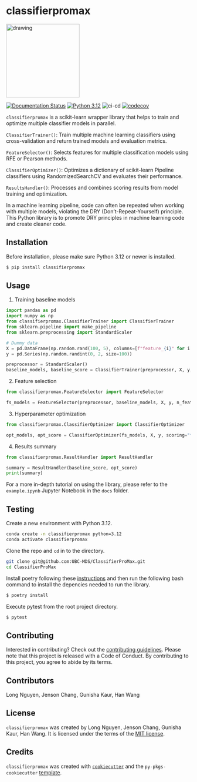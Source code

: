 # classifierpromax

<img src="https://github.com/UBC-MDS/ClassifierProMax/blob/75d4f39c2e75ceff955005e6d443be4151ecc40a/img/classifierpromax_logo.png?raw=true" alt="drawing" width="200"/>

[![Documentation Status](https://readthedocs.org/projects/classifierpromax/badge/?version=latest)](https://classifierpromax.readthedocs.io/en/latest/?badge=latest) [![Python 3.12](https://img.shields.io/badge/python-3.12-blue.svg)](https://www.python.org/downloads/release/python-3120/) ![ci-cd](https://github.com/UBC-MDS/classifierpromax/actions/workflows/ci-cd.yml/badge.svg) [![codecov](https://codecov.io/gh/UBC-MDS/classifierpromax/branch/main/graph/badge.svg)](https://codecov.io/gh/UBC-MDS/classifierpromax)

`classifierpromax` is a scikit-learn wrapper library that helps to train and optimize multiple classifier models in parallel.

`ClassifierTrainer()`:
Train multiple machine learning classifiers using cross-validation and return trained models and evaluation metrics.

`FeatureSelector()`:
Selects features for multiple classification models using RFE or Pearson methods.

`ClassifierOptimizer()`:
Optimizes a dictionary of scikit-learn Pipeline classifiers using RandomizedSearchCV and evaluates their performance.

`ResultsHandler()`:
Processes and combines scoring results from model training and optimization.

In a machine learning pipeline, code can often be repeated when working with multiple models, violating the DRY (Don’t-Repeat-Yourself) principle. This Python library is to promote DRY principles in machine learning code and create cleaner code.

## Installation

Before installation, please make sure Python 3.12 or newer is installed. 

```bash
$ pip install classifierpromax
```

## Usage
1. Training baseline models
```python
import pandas as pd
import numpy as np
from classifierpromax.ClassifierTrainer import ClassifierTrainer
from sklearn.pipeline import make_pipeline
from sklearn.preprocessing import StandardScaler

# Dummy data
X = pd.DataFrame(np.random.rand(100, 5), columns=[f"feature_{i}" for i in range(5)])
y = pd.Series(np.random.randint(0, 2, size=100))

preprocessor = StandardScaler()
baseline_models, baseline_score = ClassifierTrainer(preprocessor, X, y, seed=123)
```
2. Feature selection
```python
from classifierpromax.FeatureSelector import FeatureSelector

fs_models = FeatureSelector(preprocessor, baseline_models, X, y, n_features_to_select=3)
```
3. Hyperparameter optimization
```python
from classifierpromax.ClassifierOptimizer import ClassifierOptimizer

opt_models, opt_score = ClassifierOptimizer(fs_models, X, y, scoring="f1")
```
4. Results summary
```python
from classifierpromax.ResultHandler import ResultHandler

summary = ResultHandler(baseline_score, opt_score)
print(summary)
```

For a more in-depth tutorial on using the library, please refer to the `example.ipynb` Jupyter Notebook in the `docs` folder. 

## Testing
Create a new environment with Python 3.12. 
```bash
conda create -n classifierpromax python=3.12
conda activate classifierpromax
```

Clone the repo and `cd` in to the directory. 
```bash
git clone git@github.com:UBC-MDS/ClassifierProMax.git
cd ClassifierProMax
```

Install poetry following these [instructions](https://python-poetry.org/docs/#installing-with-the-official-installer) and then run the following bash command to install the depencies needed to run the library. 
```bash
$ poetry install
```

Execute pytest from the root project directory. 
```bash
$ pytest
```

## Contributing

Interested in contributing? Check out the [contributing guidelines](https://github.com/UBC-MDS/ClassifierProMax/blob/main/CONTRIBUTING.md). Please note that this project is released with a Code of Conduct. By contributing to this project, you agree to abide by its terms.

## Contributors

Long Nguyen, Jenson Chang, Gunisha Kaur, Han Wang

## License

`classifierpromax` was created by Long Nguyen, Jenson Chang, Gunisha Kaur, Han Wang. It is licensed under the terms of the [MIT license](https://github.com/UBC-MDS/ClassifierProMax/blob/main/LICENSE).

## Credits

`classifierpromax` was created with [`cookiecutter`](https://cookiecutter.readthedocs.io/en/latest/) and the `py-pkgs-cookiecutter` [template](https://github.com/py-pkgs/py-pkgs-cookiecutter).
